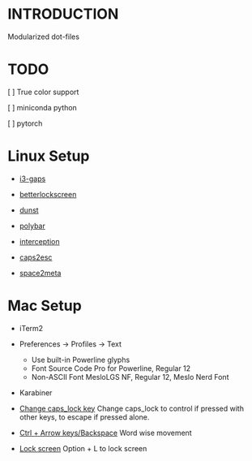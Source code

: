 # INTRODUCTION

Modularized dot-files

# TODO

[ ] True color support

[ ] miniconda python

[ ] pytorch

# Linux Setup

* [i3-gaps](https://github.com/Airblader/i3)

* [betterlockscreen](https://github.com/pavanjadhaw/betterlockscreen)

* [dunst](https://github.com/dunst-project/dunst)

* [polybar](https://github.com/polybar/polybar)

* [interception](https://gitlab.com/interception/linux/tools)
 * [caps2esc](https://gitlab.com/interception/linux/plugins/caps2esc)
 * [space2meta](https://gitlab.com/interception/linux/plugins/space2meta)

# Mac Setup

* iTerm2
 * Preferences -> Profiles -> Text
   * Use built-in Powerline glyphs
   * Font 
     Source Code Pro for Powerline, Regular 12
   * Non-ASCII Font
     MesloLGS NF, Regular 12, Meslo Nerd Font

* Karabiner
 * [Change caps_lock key](https://ke-complex-modifications.pqrs.org/#caps_lock) 
   Change caps_lock to control if pressed with other keys, to escape if pressed alone.
 * [Ctrl + Arrow keys/Backspace](https://ke-complex-modifications.pqrs.org/#windows_like_word_bindings)
   Word wise movement
 * [Lock screen](https://ke-complex-modifications.pqrs.org/#lock_screen) 
   Option + L to lock screen
